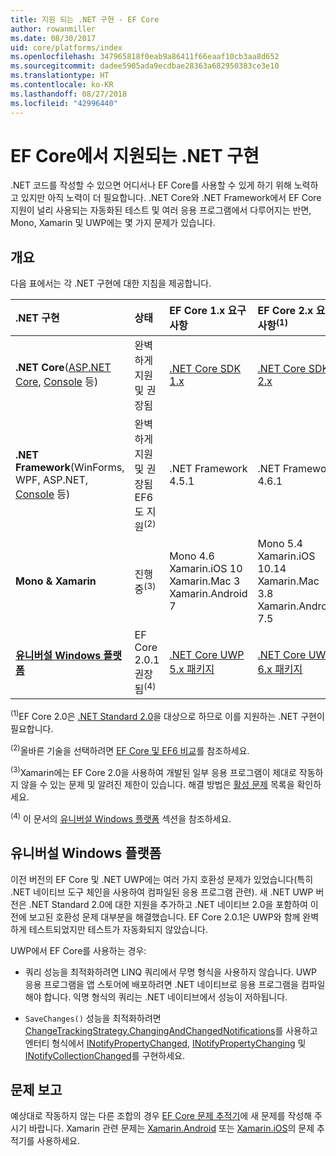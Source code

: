 ```yaml
---
title: 지원 되는 .NET 구현 - EF Core
author: rowanmiller
ms.date: 08/30/2017
uid: core/platforms/index
ms.openlocfilehash: 347965818f0eab9a86411f66eaaf10cb3aa8d652
ms.sourcegitcommit: dadee5905ada9ecdbae28363a682950383ce3e10
ms.translationtype: HT
ms.contentlocale: ko-KR
ms.lasthandoff: 08/27/2018
ms.locfileid: "42996440"
---
```

# <a name="net-implementations-supported-by-ef-core"></a>EF Core에서 지원되는 .NET 구현

.NET 코드를 작성할 수 있으면 어디서나 EF Core를 사용할 수 있게 하기 위해 노력하고 있지만 아직 노력이 더 필요합니다. .NET Core와 .NET Framework에서 EF Core 지원이 널리 사용되는 자동화된 테스트 및 여러 응용 프로그램에서 다루어지는 반면, Mono, Xamarin 및 UWP에는 몇 가지 문제가 있습니다.

## <a name="overview"></a>개요

다음 표에서는 각 .NET 구현에 대한 지침을 제공합니다.

| .NET 구현                                                                                                  | 상태                                                             | EF Core 1.x 요구 사항                                                                                | EF Core 2.x 요구 사항<sup>(1)</sup>                                                                 |
|:---------------------------------------------------------------------------------------------------------------------|:-------------------------------------------------------------------|:--------------------------------------------------------------------------------------------------------|:--------------------------------------------------------------------------------------------------------|
| **.NET Core**([ASP.NET Core](../get-started/aspnetcore/index.md), [Console](../get-started/netcore/index.md) 등) | 완벽하게 지원 및 권장됨                                    | [.NET Core SDK 1.x](https://www.microsoft.com/net/core/)                                                | [.NET Core SDK 2.x](https://www.microsoft.com/net/core/)                                                |
| **.NET Framework**(WinForms, WPF, ASP.NET, [Console](../get-started/full-dotnet/index.md) 등)                    | 완벽하게 지원 및 권장됨 EF6도 지원<sup>(2)</sup> | .NET Framework 4.5.1                                                                                    | .NET Framework 4.6.1                                                                                    |
| **Mono & Xamarin**                                                                                                   | 진행 중<sup>(3)</sup>                                         | Mono 4.6 <br/> Xamarin.iOS 10 <br/> Xamarin.Mac 3 <br/> Xamarin.Android 7                               | Mono 5.4 <br/> Xamarin.iOS 10.14 <br/> Xamarin.Mac 3.8 <br/> Xamarin.Android 7.5                        |
| [**유니버설 Windows 플랫폼**](../get-started/uwp/index.md)                                                        | EF Core 2.0.1 권장됨<sup>(4)</sup>                           | [.NET Core UWP 5.x 패키지](https://www.nuget.org/packages/Microsoft.NETCore.UniversalWindowsPlatform/) | [.NET Core UWP 6.x 패키지](https://www.nuget.org/packages/Microsoft.NETCore.UniversalWindowsPlatform/) |

<sup>(1)</sup>EF Core 2.0은 [.NET Standard 2.0](https://docs.microsoft.com/dotnet/standard/net-standard)을 대상으로 하므로 이를 지원하는 .NET 구현이 필요합니다.

<sup>(2)</sup>올바른 기술을 선택하려면 [EF Core 및 EF6 비교](../../efcore-and-ef6/index.md)를 참조하세요.

<sup>(3)</sup>Xamarin에는 EF Core 2.0을 사용하여 개발된 일부 응용 프로그램이 제대로 작동하지 않을 수 있는 문제 및 알려진 제한이 있습니다. 해결 방법은 [활성 문제](https://github.com/aspnet/entityframeworkCore/issues?q=is%3Aopen+is%3Aissue+label%3Aarea-xamarin) 목록을 확인하세요.

<sup>(4)</sup> 이 문서의 [유니버설 Windows 플랫폼](#universal-windows-platform) 섹션을 참조하세요.

## <a name="universal-windows-platform"></a>유니버설 Windows 플랫폼

이전 버전의 EF Core 및 .NET UWP에는 여러 가지 호환성 문제가 있었습니다(특히 .NET 네이티브 도구 체인을 사용하여 컴파일된 응용 프로그램 관련). 새 .NET UWP 버전은 .NET Standard 2.0에 대한 지원을 추가하고 .NET 네이티브 2.0을 포함하여 이전에 보고된 호환성 문제 대부분을 해결했습니다. EF Core 2.0.1은 UWP와 함께 완벽하게 테스트되었지만 테스트가 자동화되지 않았습니다.

UWP에서 EF Core를 사용하는 경우:

* 쿼리 성능을 최적화하려면 LINQ 쿼리에서 무명 형식을 사용하지 않습니다. UWP 응용 프로그램을 앱 스토어에 배포하려면 .NET 네이티브로 응용 프로그램을 컴파일해야 합니다. 익명 형식의 쿼리는 .NET 네이티브에서 성능이 저하됩니다.

* `SaveChanges()` 성능을 최적화하려면 [ChangeTrackingStrategy.ChangingAndChangedNotifications](/dotnet/api/microsoft.entityframeworkcore.changetrackingstrategy)를 사용하고 엔터티 형식에서 [INotifyPropertyChanged](https://msdn.microsoft.com/en-us/library/system.componentmodel.inotifypropertychanged.aspx), [INotifyPropertyChanging](https://msdn.microsoft.com/en-us/library/system.componentmodel.inotifypropertychanging.aspx) 및 [INotifyCollectionChanged](https://msdn.microsoft.com/en-us/library/system.collections.specialized.inotifycollectionchanged.aspx)를 구현하세요.

## <a name="report-issues"></a>문제 보고

예상대로 작동하지 않는 다른 조합의 경우 [EF Core 문제 추적기](https://github.com/aspnet/entityframeworkcore/issues/new)에 새 문제를 작성해 주시기 바랍니다. Xamarin 관련 문제는 [Xamarin.Android](https://github.com/xamarin/xamarin-android/issues/new) 또는 [Xamarin.iOS](https://github.com/xamarin/xamarin-macios/issues/new)의 문제 추적기를 사용하세요.
